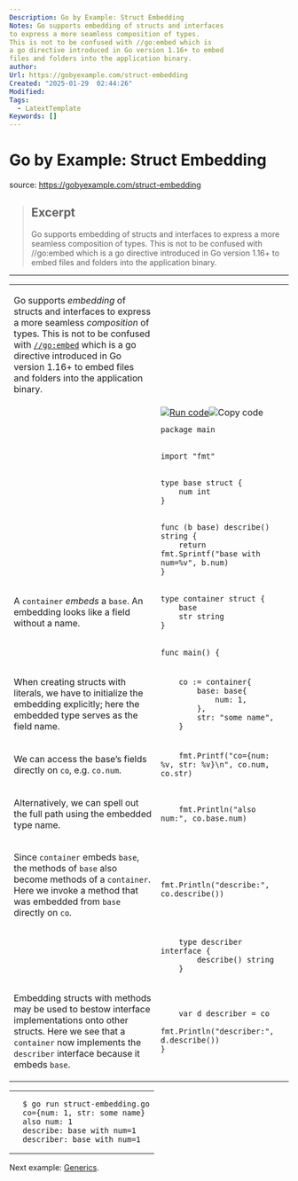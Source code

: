 ```yaml
---
Description: Go by Example: Struct Embedding
Notes: Go supports embedding of structs and interfaces
to express a more seamless composition of types.
This is not to be confused with //go:embed which is
a go directive introduced in Go version 1.16+ to embed
files and folders into the application binary.
author: 
Url: https://gobyexample.com/struct-embedding
Created: "2025-01-29  02:44:26"
Modified: 
Tags:
  - LatextTemplate
Keywords: []
---
```


# Go by Example: Struct Embedding

source: https://gobyexample.com/struct-embedding

> ## Excerpt
> Go supports embedding of structs and interfaces
to express a more seamless composition of types.
This is not to be confused with //go:embed which is
a go directive introduced in Go version 1.16+ to embed
files and folders into the application binary.

---
<table><tbody><tr><td><p>Go supports <em>embedding</em> of structs and interfaces to express a more seamless <em>composition</em> of types. This is not to be confused with <a href="https://gobyexample.com/embed-directive"><code>//go:embed</code></a> which is a go directive introduced in Go version 1.16+ to embed files and folders into the application binary.</p></td><td></td></tr><tr><td></td><td><a href="https://go.dev/play/p/-LOu1L0i2tR"><img title="Run code" src="https://gobyexample.com/play.png"></a><img title="Copy code" src="https://gobyexample.com/clipboard.png"><pre><code><span><span><span>package</span> <span>main</span></span></span></code></pre></td></tr><tr><td></td><td><pre><code><span><span><span>import</span> <span>"fmt"</span></span></span></code></pre></td></tr><tr><td></td><td><pre><code><span><span><span>type</span> <span>base</span> <span>struct</span> <span>{</span>
</span></span><span><span>    <span>num</span> <span>int</span>
</span></span><span><span><span>}</span></span></span></code></pre></td></tr><tr><td></td><td><pre><code><span><span><span>func</span> <span>(</span><span>b</span> <span>base</span><span>)</span> <span>describe</span><span>()</span> <span>string</span> <span>{</span>
</span></span><span><span>    <span>return</span> <span>fmt</span><span>.</span><span>Sprintf</span><span>(</span><span>"base with num=%v"</span><span>,</span> <span>b</span><span>.</span><span>num</span><span>)</span>
</span></span><span><span><span>}</span></span></span></code></pre></td></tr><tr><td><p>A <code>container</code> <em>embeds</em> a <code>base</code>. An embedding looks like a field without a name.</p></td><td><pre><code><span><span><span>type</span> <span>container</span> <span>struct</span> <span>{</span>
</span></span><span><span>    <span>base</span>
</span></span><span><span>    <span>str</span> <span>string</span>
</span></span><span><span><span>}</span></span></span></code></pre></td></tr><tr><td></td><td><pre><code><span><span><span>func</span> <span>main</span><span>()</span> <span>{</span></span></span></code></pre></td></tr><tr><td><p>When creating structs with literals, we have to initialize the embedding explicitly; here the embedded type serves as the field name.</p></td><td><pre><code><span><span>    <span>co</span> <span>:=</span> <span>container</span><span>{</span>
</span></span><span><span>        <span>base</span><span>:</span> <span>base</span><span>{</span>
</span></span><span><span>            <span>num</span><span>:</span> <span>1</span><span>,</span>
</span></span><span><span>        <span>},</span>
</span></span><span><span>        <span>str</span><span>:</span> <span>"some name"</span><span>,</span>
</span></span><span><span>    <span>}</span></span></span></code></pre></td></tr><tr><td><p>We can access the base’s fields directly on <code>co</code>, e.g. <code>co.num</code>.</p></td><td><pre><code><span><span>    <span>fmt</span><span>.</span><span>Printf</span><span>(</span><span>"co={num: %v, str: %v}\n"</span><span>,</span> <span>co</span><span>.</span><span>num</span><span>,</span> <span>co</span><span>.</span><span>str</span><span>)</span></span></span></code></pre></td></tr><tr><td><p>Alternatively, we can spell out the full path using the embedded type name.</p></td><td><pre><code><span><span>    <span>fmt</span><span>.</span><span>Println</span><span>(</span><span>"also num:"</span><span>,</span> <span>co</span><span>.</span><span>base</span><span>.</span><span>num</span><span>)</span></span></span></code></pre></td></tr><tr><td><p>Since <code>container</code> embeds <code>base</code>, the methods of <code>base</code> also become methods of a <code>container</code>. Here we invoke a method that was embedded from <code>base</code> directly on <code>co</code>.</p></td><td><pre><code><span><span>    <span>fmt</span><span>.</span><span>Println</span><span>(</span><span>"describe:"</span><span>,</span> <span>co</span><span>.</span><span>describe</span><span>())</span></span></span></code></pre></td></tr><tr><td></td><td><pre><code><span><span>    <span>type</span> <span>describer</span> <span>interface</span> <span>{</span>
</span></span><span><span>        <span>describe</span><span>()</span> <span>string</span>
</span></span><span><span>    <span>}</span></span></span></code></pre></td></tr><tr><td><p>Embedding structs with methods may be used to bestow interface implementations onto other structs. Here we see that a <code>container</code> now implements the <code>describer</code> interface because it embeds <code>base</code>.</p></td><td><pre><code><span><span>    <span>var</span> <span>d</span> <span>describer</span> <span>=</span> <span>co</span>
</span></span><span><span>    <span>fmt</span><span>.</span><span>Println</span><span>(</span><span>"describer:"</span><span>,</span> <span>d</span><span>.</span><span>describe</span><span>())</span>
</span></span><span><span><span>}</span></span></span></code></pre></td></tr></tbody></table>

<table><tbody><tr><td></td><td><pre><code><span><span><span>$</span> go run struct-embedding.go
</span></span><span><span><span>co={num: 1, str: some name}
</span></span></span><span><span><span>also num: 1
</span></span></span><span><span><span>describe: base with num=1
</span></span></span><span><span><span>describer: base with num=1</span></span></span></code></pre></td></tr></tbody></table>

Next example: [Generics](https://gobyexample.com/generics).
